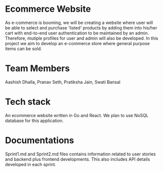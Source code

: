 # Ecommerce Website
As e-commerce is booming, we will be creating a website where user will be able to select and purchase 'listed' products by adding them into his/her cart with end-to-end user authentication to be maintained by an admin. Therefore, mutiple profiles for user and admin will also be developed.
In this project we aim to develop an e-commerce store where general purpose items can be sold.

# Team Members
Aashish Dhalla, Pranav Seth, Pratiksha Jain, Swati Bansal

# Tech stack
An ecommerce website written in Go and React.
We plan to use NoSQL database for this application. 

# Documentations
Sprint1.md and Sprint2.md files contains information related to user stories and backend plus frontend developments. This also includes API details developed in each sprint.
